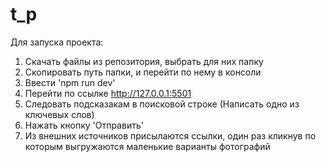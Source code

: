 # t_p

Для запуска проекта:
1. Скачать файлы из репозитория, выбрать для них папку
2. Скопировать путь папки, и перейти по нему в консоли
3. Ввести 'npm run dev'
4. Перейти по ссылке http://127.0.0.1:5501
5. Следовать подсказакам в поисковой строке (Написать одно из ключевых слов)
6. Нажать кнопку 'Отправить'
7. Из внешних источников присылаются ссылки, один раз кликнув по которым выгружаются маленькие варианты фотографий